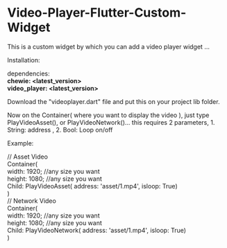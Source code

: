# Video-Player-Flutter-Custom-Widget
 This is a custom widget by which you can add a video player widget ...   


Installation:  

dependencies:  
  __chewie: <latest_version>   
  video_player: <latest_version>__




Download the "videoplayer.dart" file and put this on your project lib folder.  

Now on the Container( where you want to display the video ), just type PlayVideoAsset(), or PlayVideoNetwork()... this requires 2 parameters, 1. String: address , 2. Bool: Loop on/off  
  
Example:  
  

// Asset Video  
Container(  
    width: 1920;  //any size you want  
    height: 1080;  //any size you want  
    Child: PlayVideoAsset( address: 'asset/1.mp4', isloop: True)  
)  
// Network Video  
Container(  
    width: 1920;  //any size you want  
    height: 1080;  //any size you want  
    Child: PlayVideoNetwork( address: 'asset/1.mp4', isloop: True)  
)
